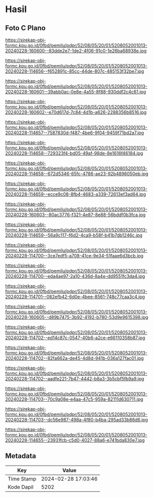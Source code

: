 # Hasil

## Foto C Plano

https://sirekap-obj-formc.kpu.go.id/0fbd/pemilu/pdpr/52/08/05/20/01/5208052001013-20240228-160600--83dde2e7-1de2-4f06-91c0-1e26ba68938e.jpg

https://sirekap-obj-formc.kpu.go.id/0fbd/pemilu/pdpr/52/08/05/20/01/5208052001013-20240228-114656--f652891c-85cc-44de-807c-485153f32be7.jpg

https://sirekap-obj-formc.kpu.go.id/0fbd/pemilu/pdpr/52/08/05/20/01/5208052001013-20240228-160601--39abb0ac-0e8e-4a55-8f88-930ddf2c4c61.jpg

https://sirekap-obj-formc.kpu.go.id/0fbd/pemilu/pdpr/52/08/05/20/01/5208052001013-20240228-160602--e70d617d-7c84-4d1b-a626-2288356b8516.jpg

https://sirekap-obj-formc.kpu.go.id/0fbd/pemilu/pdpr/52/08/05/20/01/5208052001013-20240228-114657--7587830d-f487-4be6-9f04-9459f71bd2a7.jpg

https://sirekap-obj-formc.kpu.go.id/0fbd/pemilu/pdpr/52/08/05/20/01/5208052001013-20240228-114658--729323f4-bd05-49af-98de-8e1616f46184.jpg

https://sirekap-obj-formc.kpu.go.id/0fbd/pemilu/pdpr/52/08/05/20/01/5208052001013-20240228-114658--672d5346-65fc-4786-ae23-92b4896050eb.jpg

https://sirekap-obj-formc.kpu.go.id/0fbd/pemilu/pdpr/52/08/05/20/01/5208052001013-20240228-114659--ecce9c08-8fb4-4683-a339-72613ef3ad64.jpg

https://sirekap-obj-formc.kpu.go.id/0fbd/pemilu/pdpr/52/08/05/20/01/5208052001013-20240228-160603--80ac3776-f321-4e87-8e88-56bddf0b3fca.jpg

https://sirekap-obj-formc.kpu.go.id/0fbd/pemilu/pdpr/52/08/05/20/01/5208052001013-20240228-114659--56a9c117-f6d2-4ca9-b58f-b41b7db1246c.jpg

https://sirekap-obj-formc.kpu.go.id/0fbd/pemilu/pdpr/52/08/05/20/01/5208052001013-20240228-114700--3ce7edf5-a708-41ce-9e34-51faae6d3bcb.jpg

https://sirekap-obj-formc.kpu.go.id/0fbd/pemilu/pdpr/52/08/05/20/01/5208052001013-20240228-114700--eda4ae97-2a10-436d-8a4e-dd9551fc3da4.jpg

https://sirekap-obj-formc.kpu.go.id/0fbd/pemilu/pdpr/52/08/05/20/01/5208052001013-20240228-114701--082efb42-6d0e-4bee-8561-748c77caa3c4.jpg

https://sirekap-obj-formc.kpu.go.id/0fbd/pemilu/pdpr/52/08/05/20/01/5208052001013-20240228-160605--d89b7475-3b92-4192-b780-53d9e9615398.jpg

https://sirekap-obj-formc.kpu.go.id/0fbd/pemilu/pdpr/52/08/05/20/01/5208052001013-20240228-114702--ed14c87c-0547-40b6-a2ce-e66110358b87.jpg

https://sirekap-obj-formc.kpu.go.id/0fbd/pemilu/pdpr/52/08/05/20/01/5208052001013-20240228-114702--82fa662a-de45-4d8d-941b-036a127fac01.jpg

https://sirekap-obj-formc.kpu.go.id/0fbd/pemilu/pdpr/52/08/05/20/01/5208052001013-20240228-114702--aadfe221-7b47-4442-b8a3-3b5cbf5fb9a9.jpg

https://sirekap-obj-formc.kpu.go.id/0fbd/pemilu/pdpr/52/08/05/20/01/5208052001013-20240228-114703--70c9a08e-e4aa-47c5-959a-82111d630711.jpg

https://sirekap-obj-formc.kpu.go.id/0fbd/pemilu/pdpr/52/08/05/20/01/5208052001013-20240228-114703--dc56e987-498a-4f80-b4ba-295ad33b86d6.jpg

https://sirekap-obj-formc.kpu.go.id/0fbd/pemilu/pdpr/52/08/05/20/01/5208052001013-20240228-114655--23931fcb-c5d0-4027-88a6-e741bda830e7.jpg


## Metadata

| Key        | Value               |
| ---------- | ------------------- |
| Time Stamp | 2024-02-28 17:03:46 |
| Kode Dapil | 5202                |



